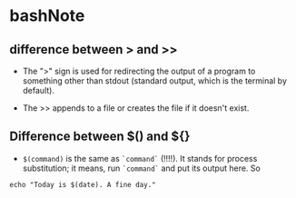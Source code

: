 # bashNote

## difference between > and >>
* The ">" sign is used for redirecting the output of a program to something other than stdout (standard output, which is the terminal by default).

* The >> appends to a file or creates the file if it doesn't exist.

## Difference between $() and ${}

* `$(command)` is the same as `` `command` `` (!!!!). It stands for process substitution; it means, run `` `command` `` and put its output here. So

```
echo "Today is $(date). A fine day."
```
